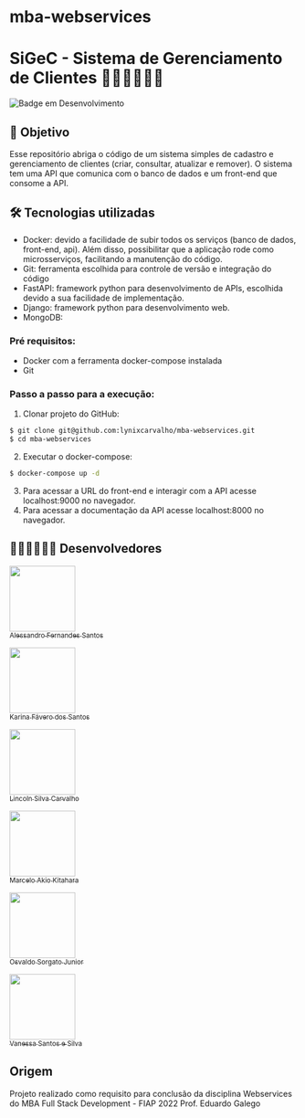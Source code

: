 # mba-webservices
# SiGeC - Sistema de Gerenciamento de Clientes  🤵‍♂️🤖🍻🍻😄

![Badge em Desenvolvimento](http://img.shields.io/static/v1?label=STATUS&message=Em+desenvolvimento&color=GREEN&style=for-the-badge)

## 🎯 Objetivo

Esse repositório abriga o código de um sistema simples de cadastro e gerenciamento de clientes (criar, consultar, atualizar e remover). O sistema tem uma API que comunica com o banco de dados e um front-end que consome a API.


## 🛠️ Tecnologias utilizadas

- Docker: devido a facilidade de subir todos os serviços (banco de dados, front-end, api). Além disso, possibilitar que a aplicação rode como  microsserviços, facilitando a manutenção do código.
- Git: ferramenta escolhida para controle de versão e integração do código
- FastAPI: framework python para desenvolvimento de APIs, escolhida devido a sua facilidade de implementação.
- Django: framework python para desenvolvimento web.
- MongoDB: 

### Pré requisitos:
- Docker com a ferramenta docker-compose instalada
- Git

### Passo a passo para a execução:
1. Clonar projeto do GitHub:
~~~bash
$ git clone git@github.com:lynixcarvalho/mba-webservices.git
$ cd mba-webservices
~~~
2. Executar o docker-compose:
~~~bash
$ docker-compose up -d
~~~
3. Para acessar a URL do front-end e interagir com a API acesse localhost:9000 no navegador.
4. Para acessar a documentação da API acesse localhost:8000 no navegador.


## 👨🏽‍💻👩🏽‍💻 Desenvolvedores 

[<img src="https://avatars.githubusercontent.com/alessferns" width=115><br><sub>Alessandro Fernandes Santos</sub>](https://github.com/alessferns) 

[<img src="https://avatars.githubusercontent.com/KarinaFSantos" width=115><br><sub>Karina Fávero dos Santos</sub>](https://github.com/KarinaFSantos)  

[<img src="https://avatars.githubusercontent.com/lynixcarvalho" width=115><br><sub>Lincoln Silva Carvalho</sub>](https://github.com/lynixcarvalho)

[<img src="https://avatars.githubusercontent.com/Makio78" width=115><br><sub>Marcelo Akio Kitahara</sub>](https://github.com/Makio78)

[<img src="https://avatars.githubusercontent.com/jrsorgato" width=115><br><sub>Osvaldo Sorgato Junior</sub>](https://github.com/jrsorgato)

[<img src="https://avatars.githubusercontent.com/VANESSA-SS" width=115><br><sub>Vanessa Santos e Silva</sub>](https://github.com/VANESSA-SS) 


## Origem 
Projeto realizado como requisito para conclusão da disciplina Webservices do MBA Full Stack Development - FIAP 2022
Prof. Eduardo Galego 
